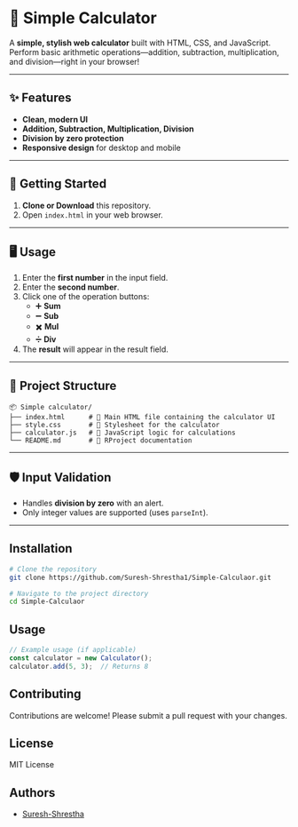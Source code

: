 # 🧮 Simple Calculator

A **simple, stylish web calculator** built with HTML, CSS, and JavaScript. Perform basic arithmetic operations—addition, subtraction, multiplication, and division—right in your browser!

---

## ✨ Features

- **Clean, modern UI**  
- **Addition, Subtraction, Multiplication, Division**
- **Division by zero protection**
- **Responsive design** for desktop and mobile

---

## 🚀 Getting Started

1. **Clone or Download** this repository.
2. Open `index.html` in your web browser.

---

## 🖥️ Usage

1. Enter the **first number** in the input field.
2. Enter the **second number**.
3. Click one of the operation buttons:
   - ➕ **Sum**
   - ➖ **Sub**
   - ✖️ **Mul**
   - ➗ **Div**
4. The **result** will appear in the result field.

---

## 📁 Project Structure

```
📦 Simple calculator/
├── index.html      # 📄 Main HTML file containing the calculator UI
├── style.css       # 🎨 Stylesheet for the calculator
├── calculator.js   # 📜 JavaScript logic for calculations
└── README.md       # 📘 RProject documentation
```

---

## 🛡️ Input Validation

- Handles **division by zero** with an alert.
- Only integer values are supported (uses `parseInt`).

---

## Installation
```bash
# Clone the repository
git clone https://github.com/Suresh-Shrestha1/Simple-Calculaor.git

# Navigate to the project directory
cd Simple-Calculaor
```

## Usage
```javascript
// Example usage (if applicable)
const calculator = new Calculator();
calculator.add(5, 3);  // Returns 8
```

## Contributing
Contributions are welcome! Please submit a pull request with your changes.

## License
MIT License

## Authors
- [Suresh-Shrestha](https://github.com/Suresh-Shrestha1)

